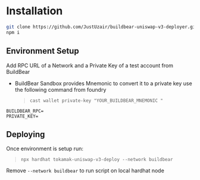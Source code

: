# Installation

```bash
git clone https://github.com/JustUzair/buildbear-uniswap-v3-deployer.git
npm i
```

## Environment Setup

Add RPC URL of a Network and a Private Key of a test account from BuildBear

- BuildBear Sandbox provides Mnemonic to convert it to a private key use the following command from foundry
  > `cast wallet private-key "YOUR_BUILDBEAR_MNEMONIC "`

```
BUILDBEAR_RPC=
PRIVATE_KEY=
```

## Deploying

Once environment is setup run:

> `npx hardhat tokamak-uniswap-v3-deploy --network buildbear`

Remove `--network buildbear` to run script on local hardhat node
